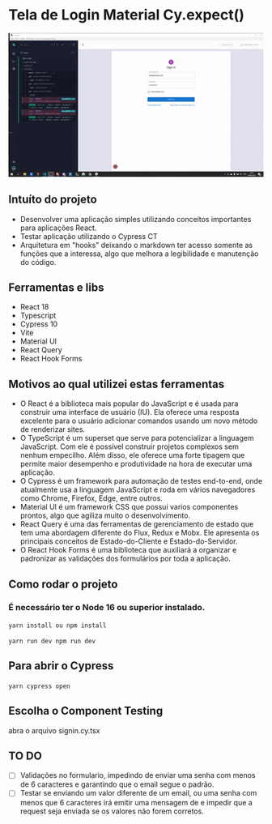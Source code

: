 # Tela de Login Material Cy.expect()

![](.github/app.gif)

## Intuíto do projeto
- Desenvolver uma aplicação simples utilizando conceitos importantes para aplicações React.
- Testar aplicação utilizando o Cypress CT
- Arquitetura em "hooks" deixando o markdown ter acesso somente as funções que  a interessa, algo que melhora a legibilidade e manutenção do código.

## Ferramentas e libs

- React 18 
- Typescript
- Cypress 10
- Vite
- Material UI
- React Query
- React Hook Forms

## Motivos ao qual utilizei estas ferramentas
- O React é a biblioteca mais popular do JavaScript e é usada para construir uma interface de usuário (IU). Ela oferece uma resposta excelente para o usuário adicionar comandos usando um novo método de renderizar sites.
- O TypeScript é um superset que serve para potencializar a linguagem JavaScript. Com ele é possível construir projetos complexos sem nenhum empecilho. Além disso, ele oferece uma forte tipagem que permite maior desempenho e produtividade na hora de executar uma aplicação.
- O Cypress é um framework para automação de testes end-to-end, onde atualmente usa a linguagem JavaScript e roda em vários navegadores como Chrome, Firefox, Edge, entre outros.
- Material UI é um framework CSS que possui varios componentes prontos, algo que agiliza muito o desenvolvimento.
- React Query é uma das ferramentas de gerenciamento de estado que tem uma abordagem diferente do Flux, Redux e Mobx. Ele apresenta os principais conceitos de Estado-do-Cliente e Estado-do-Servidor.
- O React Hook Forms é uma biblioteca que auxiliará a organizar e padronizar as validações dos formulários por toda a aplicação.


## Como rodar o projeto

### É necessário ter o Node 16 ou superior instalado.
`yarn install ou npm install`

`yarn run dev npm run dev`

## Para abrir o Cypress 

`yarn cypress open`

## Escolha o Component Testing 
abra o arquivo signin.cy.tsx

## TO DO
- [ ] Validações no formulario, impedindo de enviar uma senha com menos de 6 caracteres e garantindo que o email segue o padrão.
- [ ] Testar se enviando um valor diferente de um email, ou uma senha com menos que 6 caracteres irá emitir uma mensagem de e impedir que a request seja enviada se os valores não forem corretos.